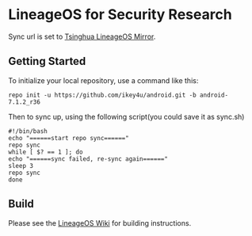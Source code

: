 # LineageOS for Security Research

Sync url is set to [Tsinghua LineageOS Mirror](https://mirror.tuna.tsinghua.edu.cn/help/lineageOS/).

## Getting Started

To initialize your local repository, use a command like this:

    repo init -u https://github.com/ikey4u/android.git -b android-7.1.2_r36

Then to sync up, using the following script(you could save it as sync.sh)

    #!/bin/bash
    echo "======start repo sync======"
    repo sync
    while [ $? == 1 ]; do
    echo "======sync failed, re-sync again======"
    sleep 3
    repo sync
    done

## Build

Please see the [LineageOS Wiki](https://wiki.lineageos.org/) for building instructions.
